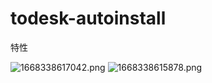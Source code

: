 # todesk-autoinstall
特性

![1668338617042.png](https://p0.meituan.net/dpplatform/c9f3f83754a1fbe72e3db2a7180fe8fd66261.png)
![1668338615878.png](https://p0.meituan.net/dpplatform/cb73018a518339478fbcc3f57af0ef6252468.png)
